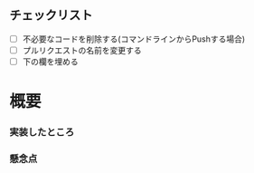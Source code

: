 ## チェックリスト

- [ ] 不必要なコードを削除する(コマンドラインからPushする場合)
- [ ] プルリクエストの名前を変更する
- [ ] 下の欄を埋める

# 概要

### 実装したところ

### 懸念点
